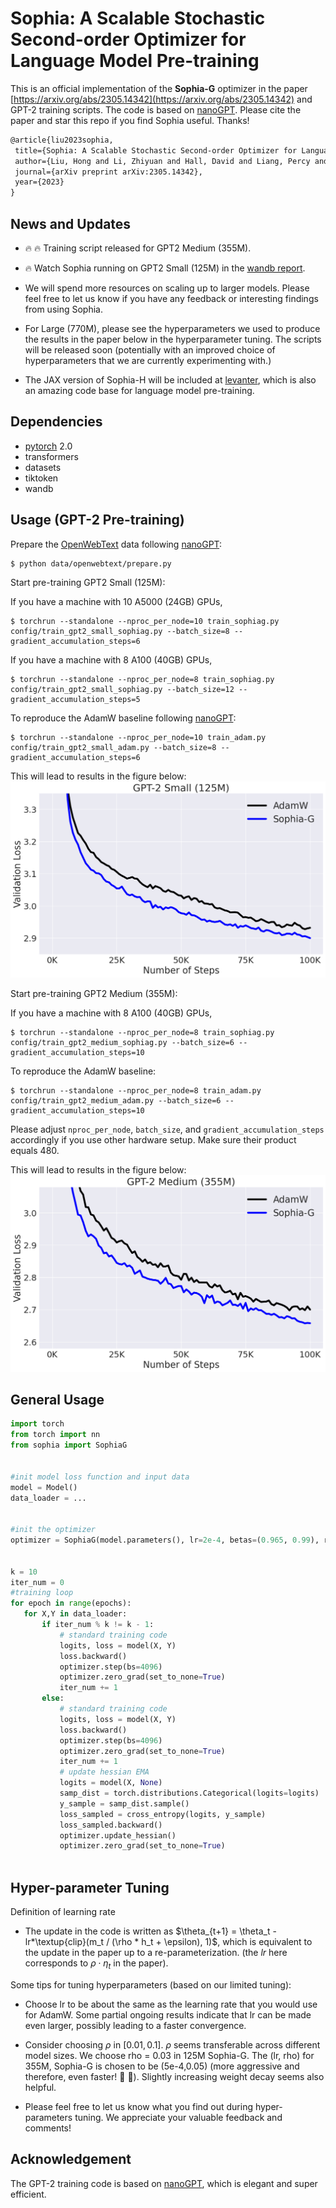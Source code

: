 # Sophia: A Scalable Stochastic Second-order Optimizer for Language Model Pre-training


This is an official implementation of the **Sophia-G** optimizer in the paper [https://arxiv.org/abs/2305.14342](https://arxiv.org/abs/2305.14342) and GPT-2 training scripts. The code is based on [nanoGPT](https://github.com/karpathy/nanoGPT/). Please cite the paper and star this repo if you find Sophia useful. Thanks!


```tex
@article{liu2023sophia,
 title={Sophia: A Scalable Stochastic Second-order Optimizer for Language Model Pre-training},
 author={Liu, Hong and Li, Zhiyuan and Hall, David and Liang, Percy and Ma, Tengyu},
 journal={arXiv preprint arXiv:2305.14342},
 year={2023}
}
```


## News and Updates
- :fire: :fire: Training script released for GPT2 Medium (355M).
- :fire: Watch Sophia running on GPT2 Small (125M) in the [wandb report](https://api.wandb.ai/links/hliu99/rs9tp0rb).

- We will spend more resources on scaling up to larger models. Please feel free to let us know if you have any feedback or interesting findings from using Sophia.


- For Large (770M), please see the hyperparameters we used to produce the results in the paper below in the hyperparameter tuning. The scripts will be released soon (potentially with an improved choice of hyperparameters that we are currently experimenting with.)
- The JAX version of Sophia-H will be included at [levanter](https://github.com/stanford-crfm/levanter), which is also an amazing code base for language model pre-training.








## Dependencies


- [pytorch](https://pytorch.org) 2.0
- transformers
- datasets
- tiktoken
- wandb


## Usage (GPT-2 Pre-training)

Prepare the [OpenWebText](https://huggingface.co/datasets/openwebtext) data following [nanoGPT](https://github.com/karpathy/nanoGPT/):
```
$ python data/openwebtext/prepare.py
```
Start pre-training GPT2 Small (125M):

If you have a machine with 10 A5000 (24GB) GPUs,
```
$ torchrun --standalone --nproc_per_node=10 train_sophiag.py config/train_gpt2_small_sophiag.py --batch_size=8 --gradient_accumulation_steps=6
```
If you have a machine with 8 A100 (40GB) GPUs,
```
$ torchrun --standalone --nproc_per_node=8 train_sophiag.py config/train_gpt2_small_sophiag.py --batch_size=12 --gradient_accumulation_steps=5
```

To reproduce the AdamW baseline following [nanoGPT](https://github.com/karpathy/nanoGPT/):
```
$ torchrun --standalone --nproc_per_node=10 train_adam.py config/train_gpt2_small_adam.py --batch_size=8 --gradient_accumulation_steps=6
```

This will lead to results in the figure below:
![repro125m](assets/small_100k_plus.png)

Start pre-training GPT2 Medium (355M):

If you have a machine with 8 A100 (40GB) GPUs,
```
$ torchrun --standalone --nproc_per_node=8 train_sophiag.py config/train_gpt2_medium_sophiag.py --batch_size=6 --gradient_accumulation_steps=10
```

To reproduce the AdamW baseline:
```
$ torchrun --standalone --nproc_per_node=8 train_adam.py config/train_gpt2_medium_adam.py --batch_size=6 --gradient_accumulation_steps=10
```

Please adjust ```nproc_per_node```, ```batch_size```, and ```gradient_accumulation_steps``` accordingly if you use other hardware setup. Make sure their product equals 480.


This will lead to results in the figure below:
![repro355m](assets/medium_100k_plus.png)


## General Usage


```python
import torch
from torch import nn
from sophia import SophiaG


#init model loss function and input data
model = Model()
data_loader = ...


#init the optimizer
optimizer = SophiaG(model.parameters(), lr=2e-4, betas=(0.965, 0.99), rho = 0.01, weight_decay=1e-1)


k = 10
iter_num = 0
#training loop
for epoch in range(epochs):
   for X,Y in data_loader:
       if iter_num % k != k - 1:
           # standard training code
           logits, loss = model(X, Y)
           loss.backward()
           optimizer.step(bs=4096)
           optimizer.zero_grad(set_to_none=True)
           iter_num += 1
       else:
           # standard training code
           logits, loss = model(X, Y)
           loss.backward()
           optimizer.step(bs=4096)
           optimizer.zero_grad(set_to_none=True)
           iter_num += 1
           # update hessian EMA
           logits = model(X, None)
           samp_dist = torch.distributions.Categorical(logits=logits)
           y_sample = samp_dist.sample()
           loss_sampled = cross_entropy(logits, y_sample)
           loss_sampled.backward()
           optimizer.update_hessian()
           optimizer.zero_grad(set_to_none=True)
          
```


## Hyper-parameter Tuning

Definition of learning rate 
- The update in the code is written as $\theta_{t+1} = \theta_t - lr*\textup{clip}(m_t / (\rho * h_t + \epsilon), 1)$, which is equivalent to the update in the paper up to a re-parameterization. (the $lr$ here corresponds to $\rho \cdot \eta_t$ in the paper). 


Some tips for tuning hyperparameters (based on our limited tuning):  
- Choose lr to be about the same as the learning rate that you would use for AdamW. Some partial ongoing results indicate that lr can be made even larger, possibly leading to a faster convergence.

- Consider choosing $\rho$ in $[0.01, 0.1]$. $\rho$ seems transferable across different model sizes. We choose rho = 0.03 in 125M Sophia-G.
The (lr, rho) for 355M, Sophia-G is chosen to be (5e-4,0.05) (more aggressive and therefore, even faster! :rocket: :rocket:). Slightly increasing weight decay seems also helpful.

- Please feel free to let us know what you find out during hyper-parameters tuning. We appreciate your valuable feedback and comments!




## Acknowledgement


The GPT-2 training code is based on [nanoGPT](https://github.com/karpathy/nanoGPT/), which is elegant and super efficient.